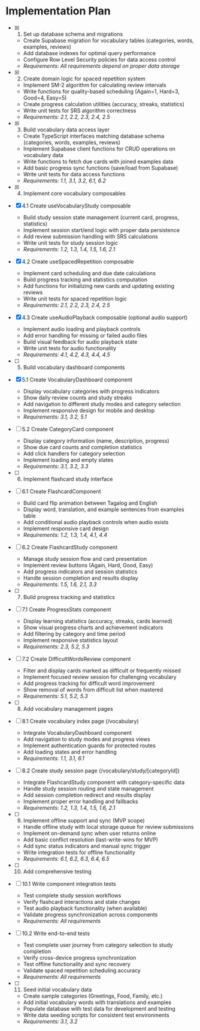 # Implementation Plan

- [x] 1. Set up database schema and migrations
  - Create Supabase migration for vocabulary tables (categories, words, examples, reviews)
  - Add database indexes for optimal query performance
  - Configure Row Level Security policies for data access control
  - _Requirements: All requirements depend on proper data storage_

- [x] 2. Create domain logic for spaced repetition system
  - Implement SM-2 algorithm for calculating review intervals
  - Write functions for quality-based scheduling (Again=1, Hard=3, Good=4, Easy=5)
  - Create progress calculation utilities (accuracy, streaks, statistics)
  - Write unit tests for SRS algorithm correctness
  - _Requirements: 2.1, 2.2, 2.3, 2.4, 2.5_

- [x] 3. Build vocabulary data access layer
  - Create TypeScript interfaces matching database schema (categories, words, examples, reviews)
  - Implement Supabase client functions for CRUD operations on vocabulary data
  - Write functions to fetch due cards with joined examples data
  - Add basic progress sync functions (save/load from Supabase)
  - Write unit tests for data access functions
  - _Requirements: 1.1, 3.1, 3.2, 6.1, 6.2_

- [x] 4. Implement core vocabulary composables
- [x] 4.1 Create useVocabularyStudy composable
  - Build study session state management (current card, progress, statistics)
  - Implement session start/end logic with proper data persistence
  - Add review submission handling with SRS calculations
  - Write unit tests for study session logic
  - _Requirements: 1.2, 1.3, 1.4, 1.5, 1.6, 2.1_

- [x] 4.2 Create useSpacedRepetition composable
  - Implement card scheduling and due date calculations
  - Build progress tracking and statistics computation
  - Add functions for initializing new cards and updating existing reviews
  - Write unit tests for spaced repetition logic
  - _Requirements: 2.1, 2.2, 2.3, 2.4, 2.5_

- [x] 4.3 Create useAudioPlayback composable (optional audio support)
  - Implement audio loading and playback controls
  - Add error handling for missing or failed audio files
  - Build visual feedback for audio playback state
  - Write unit tests for audio functionality
  - _Requirements: 4.1, 4.2, 4.3, 4.4, 4.5_

- [ ] 5. Build vocabulary dashboard components
- [x] 5.1 Create VocabularyDashboard component
  - Display vocabulary categories with progress indicators
  - Show daily review counts and study streaks
  - Add navigation to different study modes and category selection
  - Implement responsive design for mobile and desktop
  - _Requirements: 3.1, 3.2, 5.1_

- [ ] 5.2 Create CategoryCard component
  - Display category information (name, description, progress)
  - Show due card counts and completion statistics
  - Add click handlers for category selection
  - Implement loading and empty states
  - _Requirements: 3.1, 3.2, 3.3_

- [ ] 6. Implement flashcard study interface
- [ ] 6.1 Create FlashcardComponent
  - Build card flip animation between Tagalog and English
  - Display word, translation, and example sentences from examples table
  - Add conditional audio playback controls when audio exists
  - Implement responsive card design
  - _Requirements: 1.2, 1.3, 1.4, 4.1, 4.4_

- [ ] 6.2 Create FlashcardStudy component
  - Manage study session flow and card presentation
  - Implement review buttons (Again, Hard, Good, Easy)
  - Add progress indicators and session statistics
  - Handle session completion and results display
  - _Requirements: 1.5, 1.6, 2.1, 3.3_

- [ ] 7. Build progress tracking and statistics
- [ ] 7.1 Create ProgressStats component
  - Display learning statistics (accuracy, streaks, cards learned)
  - Show visual progress charts and achievement indicators
  - Add filtering by category and time period
  - Implement responsive statistics layout
  - _Requirements: 2.3, 5.2, 5.3_

- [ ] 7.2 Create DifficultWordsReview component
  - Filter and display cards marked as difficult or frequently missed
  - Implement focused review session for challenging vocabulary
  - Add progress tracking for difficult word improvement
  - Show removal of words from difficult list when mastered
  - _Requirements: 5.1, 5.2, 5.3_

- [ ] 8. Add vocabulary management pages
- [ ] 8.1 Create vocabulary index page (/vocabulary)
  - Integrate VocabularyDashboard component
  - Add navigation to study modes and progress views
  - Implement authentication guards for protected routes
  - Add loading states and error handling
  - _Requirements: 1.1, 3.1, 6.1_

- [ ] 8.2 Create study session page (/vocabulary/study/[categoryId])
  - Integrate FlashcardStudy component with category-specific data
  - Handle study session routing and state management
  - Add session completion redirect and results display
  - Implement proper error handling and fallbacks
  - _Requirements: 1.2, 1.3, 1.4, 1.5, 1.6, 2.1_

- [ ] 9. Implement offline support and sync (MVP scope)
  - Handle offline study with local storage queue for review submissions
  - Implement on-demand sync when user returns online
  - Add basic conflict resolution (last-write-wins for MVP)
  - Add sync status indicators and manual sync trigger
  - Write integration tests for offline functionality
  - _Requirements: 6.1, 6.2, 6.3, 6.4, 6.5_

- [ ] 10. Add comprehensive testing
- [ ] 10.1 Write component integration tests
  - Test complete study session workflows
  - Verify flashcard interactions and state changes
  - Test audio playback functionality (when available)
  - Validate progress synchronization across components
  - _Requirements: All requirements_

- [ ] 10.2 Write end-to-end tests
  - Test complete user journey from category selection to study completion
  - Verify cross-device progress synchronization
  - Test offline functionality and sync recovery
  - Validate spaced repetition scheduling accuracy
  - _Requirements: All requirements_

- [ ] 11. Seed initial vocabulary data
  - Create sample categories (Greetings, Food, Family, etc.)
  - Add initial vocabulary words with translations and examples
  - Populate database with test data for development and testing
  - Write data seeding scripts for consistent test environments
  - _Requirements: 3.1, 3.2_
